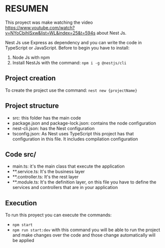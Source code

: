 # RESUMEN
This proyect was make watching the video https://www.youtube.com/watch?v=NYoCbihISxw&list=WL&index=25&t=594s about Nest Js.

Nest Js use Express as dependency and you can write the code in TypeScript or JavaScript. Before to begin you have to install:
1. Node Js with npm 
2. Install NestJs with the command: ```npm i -g @nestjs/cli```

## Project creation
To create the project use the command: ```nest new {projectName}```

## Project structure
- src: this folder has the main code
- package.json and package-lock.json: contains the node configuration
- nest-cli.json: has the Nest configuration
- tsconfig.json: As Nest uses TypeScript this project has that configuration in this file. It includes compilation configuration

## Code src/
- main.ts: it's the main class that execute the application
- **.service.ts: It's the business layer
- **.controller.ts: It's the rest layer
- **.module.ts: It's the definition layer, on this file you have to define the services and controllers that are in your application

## Execution
To run this proyect you can execute the commands:
- ```npm start```
- ```npm run start:dev``` with this command you will be able to run the project and make changes over the code and those change automatically will be applied